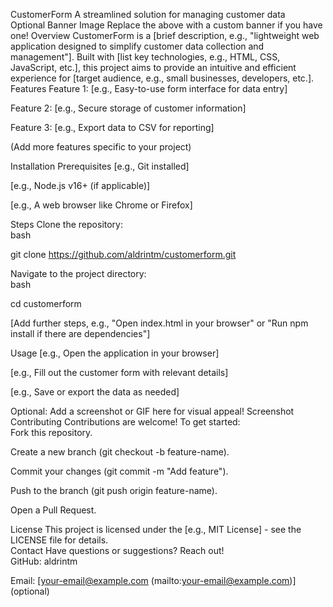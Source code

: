 CustomerForm
A streamlined solution for managing customer data  
Optional Banner Image
Replace the above with a custom banner if you have one!
Overview
CustomerForm is a [brief description, e.g., "lightweight web application designed to simplify customer data collection and management"]. Built with [list key technologies, e.g., HTML, CSS, JavaScript, etc.], this project aims to provide an intuitive and efficient experience for [target audience, e.g., small businesses, developers, etc.].
Features
Feature 1: [e.g., Easy-to-use form interface for data entry]  

Feature 2: [e.g., Secure storage of customer information]  

Feature 3: [e.g., Export data to CSV for reporting]  

(Add more features specific to your project)

Installation
Prerequisites
[e.g., Git installed]  

[e.g., Node.js v16+ (if applicable)]  

[e.g., A web browser like Chrome or Firefox]

Steps
Clone the repository:  
bash

git clone https://github.com/aldrintm/customerform.git  

Navigate to the project directory:  
bash

cd customerform  

[Add further steps, e.g., "Open index.html in your browser" or "Run npm install if there are dependencies"]

Usage
[e.g., Open the application in your browser]  

[e.g., Fill out the customer form with relevant details]  

[e.g., Save or export the data as needed]

Optional: Add a screenshot or GIF here for visual appeal!
Screenshot  
Contributing
Contributions are welcome! To get started:  
Fork this repository.  

Create a new branch (git checkout -b feature-name).  

Commit your changes (git commit -m "Add feature").  

Push to the branch (git push origin feature-name).  

Open a Pull Request.

License
This project is licensed under the [e.g., MIT License] - see the LICENSE file for details.  
Contact
Have questions or suggestions? Reach out!  
GitHub: aldrintm  

Email: [your-email@example.com (mailto:your-email@example.com)] (optional)

